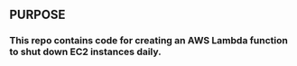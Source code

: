 ## PURPOSE
### This repo contains code for creating an AWS Lambda function to shut down EC2 instances daily.



